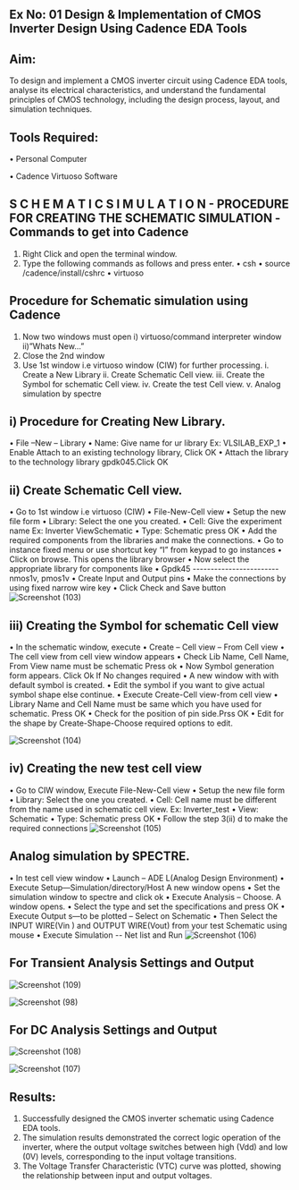 ## Ex No: 01     Design & Implementation of CMOS Inverter Design Using Cadence EDA Tools   

## Aim:
To design and implement a CMOS inverter circuit using Cadence EDA tools, analyse its electrical characteristics, and understand the fundamental principles of CMOS technology, including the design process, layout, and simulation techniques.

## Tools Required:
•	Personal Computer

•	Cadence Virtuoso Software

## S C H E M A T I C S I M U L A T I O N - PROCEDURE FOR CREATING THE SCHEMATIC SIMULATION -Commands to get into Cadence

1.	Right Click and open the terminal window.
2.	Type the following commands as follows and press enter.
•	csh
•	source /cadence/install/cshrc
•	virtuoso

## Procedure for Schematic simulation using Cadence

1.	Now two windows must open i) virtuoso/command interpreter window ii)”Whats New…”
2.	Close the 2nd window
3.	Use 1st window i.e virtuoso window (CIW) for further processing.
i.	Create a New Library
ii.	Create Schematic Cell view.
iii.	Create the Symbol for schematic Cell view.
iv.	Create the test Cell view.
v.	Analog simulation by spectre


## i)	Procedure for Creating New Library.
•	File –New – Library
•	Name: Give name for ur library Ex: VLSILAB_EXP_1
•	Enable Attach to an existing technology library, Click OK
•	Attach the library to the technology library gpdk045.Click OK

## ii)	Create Schematic Cell view.
•	Go to 1st window i.e virtuoso (CIW)
•	File-New-Cell view
•	Setup the new file form
•	Library: Select the one you created.
•	Cell: Give the experiment name Ex: Inverter ViewSchematic
•	Type: Schematic press OK
•	Add the required components from the libraries and make the connections.
•	Go to instance fixed menu or use shortcut key “I” from keypad to go instances
•	Click on browse. This opens the library browser
•	Now select the appropriate library for components like 
•	Gpdk45 ------------------------nmos1v, pmos1v
•	Create Input and Output pins
•	Make the connections by using fixed narrow wire key
•	Click Check and Save button
![Screenshot (103)](https://github.com/user-attachments/assets/7871eb7f-1d81-4718-bafd-75245c9dd8ba)



 
## iii)	Creating the Symbol for schematic Cell view

•	In the schematic window, execute 
•	Create – Cell view – From Cell view
•	The cell view from cell view window appears
•	Check Lib Name, Cell Name, From View name must be schematic Press ok
•	Now Symbol generation form appears. Click Ok If No changes required
•	A new window with with default symbol is created.
•	Edit the symbol if you want to give actual symbol shape else continue.
•	Execute Create-Cell view-from cell view
•	Library Name and Cell Name must be same which you have used for schematic. Press OK
•	Check for the position of pin side.Prss OK
•	Edit for the shape by Create-Shape-Choose required options to edit.

![Screenshot (104)](https://github.com/user-attachments/assets/5a23df05-28e9-4112-80ff-78f269a44f5e)



## iv)	Creating the new test cell view

•	Go to CIW window, Execute File-New-Cell view
•	Setup the new file form
•	Library: Select the one you created.
•	Cell: Cell name must be different from the name used in schematic cell view. Ex: Inverter_test
•	View: Schematic
•	Type: Schematic press OK
•	Follow the step 3(ii) d to make the required connections
![Screenshot (105)](https://github.com/user-attachments/assets/4e59e5c8-6ddd-4ed0-b9f4-017d8661529c)



 
## Analog simulation by SPECTRE.
•	In test cell view window
•	Launch – ADE L(Analog Design Environment)
•	Execute Setup—Simulation/directory/Host A new window opens
•	Set the simulation window to spectre and click ok
•	Execute Analysis – Choose. A window opens.
•	Select the type and set the specifications and press OK
•	Execute Output s—to be plotted – Select on Schematic
•	Then Select the INPUT WIRE(Vin ) and OUTPUT WIRE(Vout) from your test Schematic using mouse
•	Execute Simulation -- Net list and Run
![Screenshot (106)](https://github.com/user-attachments/assets/ebb8c230-54a5-4c31-a702-75ca2bf2d316)


## For Transient Analysis Settings and Output
 
 
 ![Screenshot (109)](https://github.com/user-attachments/assets/f7bb4ac3-193f-4cc8-b44c-e71caac7a98c)


 ![Screenshot (98)](https://github.com/user-attachments/assets/a6a66a87-c4fb-4a87-82b9-774ebe7b18ab)


## For DC Analysis Settings and Output
![Screenshot (108)](https://github.com/user-attachments/assets/b3ae75ee-8359-4e94-8cfa-681da48be740)


![Screenshot (107)](https://github.com/user-attachments/assets/9d9d73e3-b9a8-4755-86c7-2cd13a8122b6)


 




 

## Results:
1.	Successfully designed the CMOS inverter schematic using Cadence EDA tools.
2.	The simulation results demonstrated the correct logic operation of the inverter, where the output voltage switches between high (Vdd) and low (0V) levels, corresponding to the input voltage transitions.
3.	The Voltage Transfer Characteristic (VTC) curve was plotted, showing the relationship between input and output voltages.











